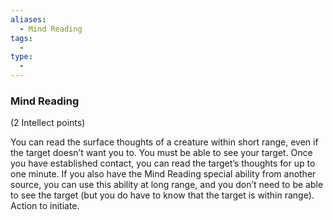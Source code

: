 ```yaml
---
aliases:
  - Mind Reading
tags:
  - 
type:
  - 
---
```

### Mind Reading

(2 Intellect points)

You can read the surface thoughts of a creature within short range, even if the target doesn’t want you to. You must be able to see your target. Once you have established contact, you can read the target’s thoughts for up to one minute. If you also have the Mind Reading special ability from another source, you can use this ability at long range, and you don’t need to be able to see the target (but you do have to know that the target is within range). Action to initiate.